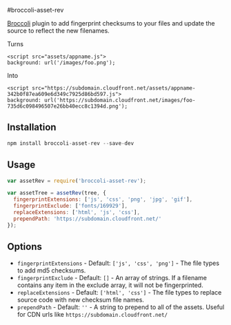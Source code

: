 #broccoli-asset-rev

[Broccoli](https://github.com/broccolijs/broccoli) plugin to add fingerprint checksums to your files and update the source to reflect the new filenames.

Turns

```
<script src="assets/appname.js">
background: url('/images/foo.png');
```

Into

```
<script src="https://subdomain.cloudfront.net/assets/appname-342b0f87ea609e6d349c7925d86bd597.js">
background: url('https://subdomain.cloudfront.net/images/foo-735d6c098496507e26bb40ecc8c1394d.png');
```

## Installation

```js
npm install broccoli-asset-rev --save-dev
```

## Usage

```js
var assetRev = require('broccoli-asset-rev');

var assetTree = assetRev(tree, {
  fingerprintExtensions: ['js', 'css', 'png', 'jpg', 'gif'],
  fingerprintExclude: ['fonts/169929'],
  replaceExtensions: ['html', 'js', 'css'],
  prependPath: 'https://subdomain.cloudfront.net/'
});
```

## Options

  - `fingerprintExtensions` - Default: `['js', 'css', 'png']` - The file types to add md5 checksums.
  - `fingerprintExclude` - Default: `[]` - An array of strings. If a filename contains any item in the exclude array, it will not be fingerprinted.
  - `replaceExtensions` - Default: `['html', 'css']` - The file types to replace source code with new checksum file names.
  - `prependPath` - Default: `''` - A string to prepend to all of the assets. Useful for CDN urls like `https://subdomain.cloudfront.net/`
